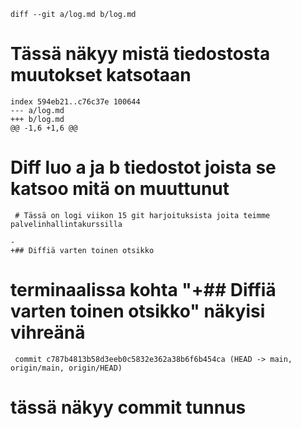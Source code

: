	diff --git a/log.md b/log.md
# Tässä näkyy mistä tiedostosta muutokset katsotaan
	index 594eb21..c76c37e 100644
	--- a/log.md
	+++ b/log.md
	@@ -1,6 +1,6 @@

# Diff luo a ja b tiedostot joista se katsoo mitä on muuttunut


	 # Tässä on logi viikon 15 git harjoituksista joita teimme palvelinhallintakurssilla
 
	-
	+## Diffiä varten toinen otsikko
 

# terminaalissa kohta "+## Diffiä varten toinen otsikko" näkyisi vihreänä

 
	 commit c787b4813b58d3eeb0c5832e362a38b6f6b454ca (HEAD -> main, origin/main, origin/HEAD)
# tässä näkyy commit tunnus
